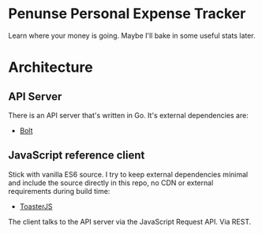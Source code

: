 # Penunse Personal Expense Tracker

Learn where your money is going. Maybe I'll bake in some useful stats later.

# Architecture

## API Server

There is an API server that's written in Go. It's external dependencies are:

* [Bolt](https://github.com/boltdb/bolt)


## JavaScript reference client

Stick with vanilla ES6 source. I try to keep external dependencies minimal and include the source directly in this repo, no CDN or external requirements during build time:

* [ToasterJS](https://github.com/ZitRos/toaster-js)

The client talks to the API server via the JavaScript Request API. Via REST.
